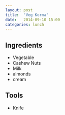 ```yaml
---
layout: post
title:  "Veg Korma"
date:   2014-09-10 15:00
categories: lunch
---
```


## Ingredients
- Vegetable
- Cashew Nuts
- Milk
- almonds
- cream

## Tools
- Knife
